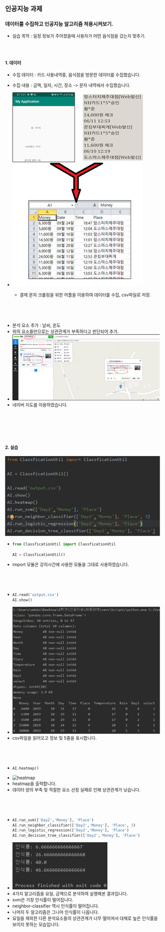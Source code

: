 ## 인공지능 과제

### 데이터를 수집하고 인공지능 알고리즘 적용시켜보기.
- 실습 목적 : 일정 정보가 주어졌을때 사용자가 어떤 음식점을 갔는지 맞추기.

<br/><br/>

#### 1. 데이터
- 수집 데이터 : 카드 사용내역중, 음식점을 방문한 데이터를 수집했습니다.

- 수집 내용 : 금액, 일자, 시간, 장소 -> 문자 내역에서 수집했습니다.

- ![1.png](./image/1.png)

  - 결제 문자 크롤링을 위한 어플을 이용하여 데이터를 수집, csv파일로 저장.

<br/><br/><br/>

- 분석 요소 추가 : 날씨, 온도
- 위의 요소들만으로는 상관관계가 부족하다고 판단되어 추가.
- ![날씨데이터 수집](./image/2.png)
- 네이버 지도를 이용하였습니다.

<br/><br/><br/><br/><br/>

#### 2. 실습

  ![실습 코드](./image/3.png)


- ```python
  from ClassficationUtil import ClassficationUtil

  AI = ClassficationUtil()
  ```
- import 모듈은 강의시간에 사용한 모듈을 그대로 사용하였습니다.

<br/><br/><br/>

- ```python
  AI.read('output.csv')
  AI.show()
  ```
- ![read](./image/4.png)
- csv파일을 읽어오고 정보 및 5줄을 표시합니다.

<br/><br/><br/>

- ```python
  AI.heatmap()
  ```
- ![heatmap](./image/5.png)
- heatmap을 출력합니다.
- 데이터 양의 부족 및 적절한 요소 선정 실패로 인해 상관관계가 낮습니다.

<br/><br/><br/>

- ```python
  AI.run_svm(['Day2','Money'], 'Place')
  AI.run_neighbor_classifier(['Day2','Money'], 'Place', 3)
  AI.run_logistic_regression(['Day2','Money'], 'Place')
  AI.run_decision_tree_classifier(['Day2','Money'], 'Place')
  ```
- ![result](./image/6.png)
- 4가지 알고리즘을 요일, 금액으로 분석하여 실행해본 결과입니다.
- svm은 가장 인식률이 떨어집니다.
- neighbor-classifier 역시 인식률이 떨어집니다.
- 나머지 두 알고리즘은 그나마 인식률이 나옵니다.
- 요일을 제외한 다른 분석요소들의 상관관계가 너무 떨어져서 대체로 높은 인식률을 보이지 못하는 모습입니다.

